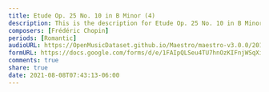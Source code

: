 ```yaml
---
title: Etude Op. 25 No. 10 in B Minor (4)
description: This is the description for Etude Op. 25 No. 10 in B Minor by Frédéric Chopin
composers: [Frédéric Chopin]
periods: [Romantic]
audioURL: https://OpenMusicDataset.github.io/Maestro/maestro-v3.0.0/2017/MIDI-Unprocessed_041_PIANO041_MID--AUDIO-split_07-06-17_Piano-e_1-01_wav--3.midi
formURL: https://docs.google.com/forms/d/e/1FAIpQLSeu4TU7hnOzKIFnjWSqXif3BuciZR69x1bi8X39Hc7ilm32YQ/viewform
comments: true
share: true
date: 2021-08-08T07:43:13-06:00
---
```

